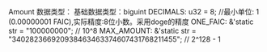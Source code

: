 Amount 数据类型：
    基础数据类型：biguint
    DECIMALS: u32 = 8; //最小单位: 1 (0.00000001 FAIC),实际精度:8位小数。采用doge的精度
    ONE_FAIC: &'static str = "100000000"; // 10^8
    MAX_AMOUNT: &'static str = "340282366920938463463374607431768211455"; // 2^128 - 1
